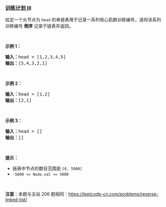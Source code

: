 ### [训练计划 III](https://leetcode-cn.com/problems/fan-zhuan-lian-biao-lcof)

<p>给定一个头节点为 <code>head</code> 的单链表用于记录一系列核心肌群训练编号，请将该系列训练编号 <strong>倒序</strong> 记录于链表并返回。</p>

<p>&nbsp;</p>

<p><strong>示例 1：</strong></p>

<pre>
<strong>输入：</strong>head = [1,2,3,4,5]
<strong>输出：</strong>[5,4,3,2,1]
</pre>

<p>&nbsp;</p>

<p><strong>示例 2：</strong></p>

<pre>
<strong>输入：</strong>head = [1,2]
<strong>输出：</strong>[2,1]
</pre>

<p>&nbsp;</p>

<p><strong>示例 3：</strong></p>

<pre>
<strong>输入：</strong>head = []
<strong>输出：</strong>[]
</pre>

<p>&nbsp;</p>

<p><strong>提示：</strong></p>

<ul>
	<li>链表中节点的数目范围是 <code>[0, 5000]</code></li>
	<li><code>-5000 &lt;= Node.val &lt;= 5000</code></li>
</ul>

<p>&nbsp;</p>

<p><strong>注意</strong>：本题与主站 206 题相同：<a href="https://leetcode-cn.com/problems/reverse-linked-list/">https://leetcode-cn.com/problems/reverse-linked-list/</a></p>

<p>&nbsp;</p>

